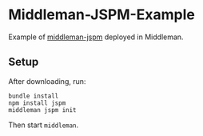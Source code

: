 # Middleman-JSPM-Example

Example of [middleman-jspm](http://github.com/oncomouse/middleman-jspm) deployed in Middleman.

## Setup

After downloading, run:

```
bundle install
npm install jspm
middleman jspm init
```

Then start `middleman`.